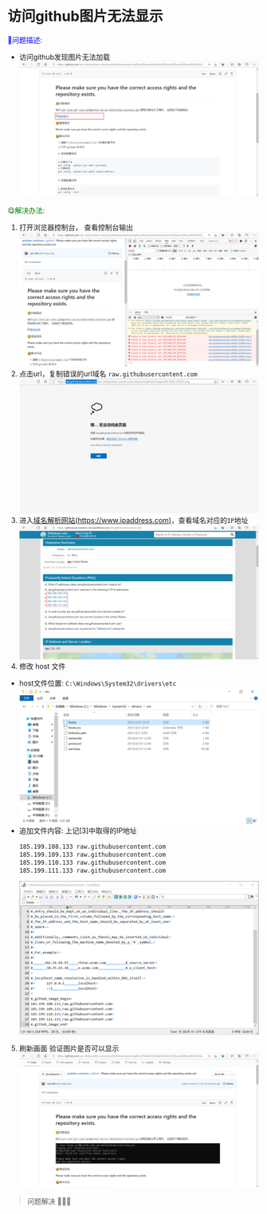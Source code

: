 # 访问github图片无法显示

<font color="blue">😤问题描述: </font>

+ 访问github发现图片无法加载
  ![图片无法加载](./images/20210227-001306.png)

<font color="green">😋解决办法: </font>

1. 打开浏览器控制台， 查看控制台输出
   ![错误信息](./images/20210227-002005.png)
2. 点击url，复制错误的url域名 `raw.githubusercontent.com`
   ![错误url取得](./images/20210227-002342.png)
3. 进入[域名解析网站(https://www.ipaddress.com)](https://www.ipaddress.com)，查看域名对应的`IP`地址
   ![错误信息](./images/20210227-003254.png)
4. 修改 host 文件

+ host文件位置: `C:\Windows\System32\drivers\etc`
  ![host文件位置](./images/20210227-004259.png)
+ 追加文件内容: 上记[3]中取得的IP地址
  ```
  185.199.108.133 raw.githubusercontent.com
  185.199.109.133 raw.githubusercontent.com
  185.199.110.133 raw.githubusercontent.com
  185.199.111.133 raw.githubusercontent.com
  ```
  ![追加文件内容](./images/20210227-004559.png)

5. 刷新画面 验证图片是否可以显示
   ![刷新画面](./images/20210227-004032.png)

> 问题解决 🎉🎉🎉